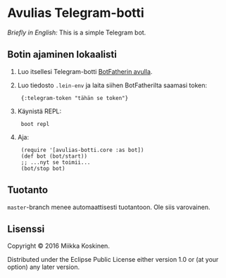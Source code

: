 # Avulias Telegram-botti

*Briefly in English:* This is a simple Telegram bot.

## Botin ajaminen lokaalisti

1. Luo itsellesi Telegram-botti [BotFatherin avulla](https://telegram.me/botfather).
2. Luo tiedosto `.lein-env` ja laita siihen BotFatherilta saamasi token:
       
        {:telegram-token "tähän se token"}

3. Käynistä REPL:

        boot repl

4. Aja:

        (require '[avulias-botti.core :as bot])
        (def bot (bot/start))
        ;; ...nyt se toimii...
        (bot/stop bot)

## Tuotanto

`master`-branch menee automaattisesti tuotantoon. Ole siis varovainen.

## Lisenssi

Copyright © 2016 Miikka Koskinen.

Distributed under the Eclipse Public License either version 1.0 or (at
your option) any later version.
